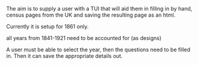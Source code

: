 The aim is to supply a user with a TUI that will aid them in filling in by hand, census pages from the UK and saving the resulting page as an html. 

Currently it is setup for 1861 only. 


all years from 1841-1921 need to be accounted for (as designs)

A user must be able to select the year, then the questions need to be filled in. Then it can save the appropriate details out. 





